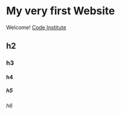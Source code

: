 # My very first Website

Welcome! [Code Institute](https://codeinstitute.net)

## h2
### h3
#### h4
##### h5
###### h6


